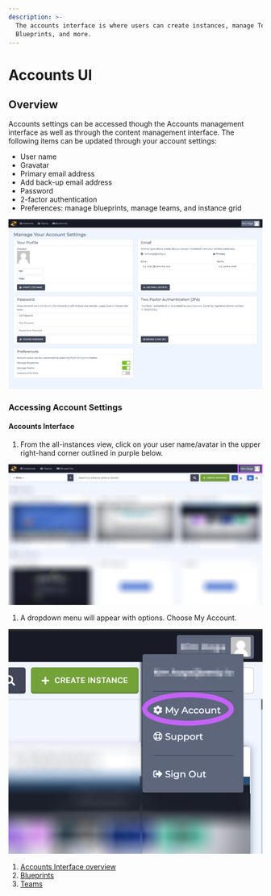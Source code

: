 ```yaml
---
description: >-
  The accounts interface is where users can create instances, manage Teams, add
  Blueprints, and more.
---
```


# Accounts UI

## Overview

Accounts settings can be accessed though the Accounts management interface as well as through the content management interface. The following items can be updated through your account settings:

* User name
* Gravatar
* Primary email address
* Add back-up email address
* Password
* 2-factor authentication
* Preferences: manage blueprints, manage teams, and instance grid

![Account settings interface.](../../.gitbook/assets/account-settings-screen.png)

### Accessing Account Settings

#### Accounts Interface

1. From the all-instances view, click on your user name/avatar in the upper right-hand corner outlined in purple below.

![Access account settings by clicking on your user name/avatar.](../../.gitbook/assets/accounts-interface-account-settings.png)

1. A dropdown menu will appear with options. Choose My Account.

![Select My Account from the dropdown.](../../.gitbook/assets/accounts-interface-dropdown-my-acct.png)

1. [Accounts Interface overview](https://zesty.org/services/accounts-ui/accounts-interface-all-instances-view)
2. [Blueprints](https://zesty.org/services/accounts-ui/blueprints)
3. [Teams](https://zesty.org/services/accounts-ui/teams)

